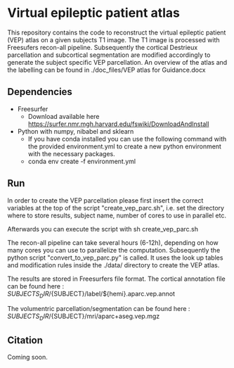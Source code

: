 # Virtual epileptic patient atlas 

This repository contains the code to reconstruct the virtual epileptic patient (VEP) atlas on a given subjects T1 image. 
The T1 image is processed with Freesufers recon-all pipeline. 
Subsequently the cortical Destrieux parcellation and subcortical segmentation are modified accordingly to generate the subject specific VEP parcellation.
An overview of the atlas and the labelling can be found in 
./doc_files/VEP atlas for Guidance.docx

## Dependencies
* Freesurfer 
	* Download available here https://surfer.nmr.mgh.harvard.edu/fswiki/DownloadAndInstall
* Python with numpy, nibabel and sklearn 
	* If you have conda installed you can use the following command with the provided environment.yml to create a new python environment with the necessary packages.
	* conda env create -f environment.yml
	


## Run 

In order to create the VEP parcellation please first insert the correct variables at the top of the script "create_vep_parc.sh", i.e. set the directory where to store results, subject name, number of cores to use in parallel etc.

Afterwards you can execute the script with 
sh create_vep_parc.sh

The recon-all pipeline can take several hours (6-12h), depending on how many cores you can use to parallelize the computation. 
Subsequently the python script "convert_to_vep_parc.py" is called. 
It uses the look up tables and modification rules inside the ./data/ directory to create the VEP atlas. 

The results are stored in Freesurfers file format.
The cortical annotation file can be found here :
${SUBJECTS_DIR}/${SUBJECT}/label/${hemi}.aparc.vep.annot

The volumentric parcellation/segmentation can be found here :
${SUBJECTS_DIR}/${SUBJECT}/mri/aparc+aseg.vep.mgz

## Citation
Coming soon.
